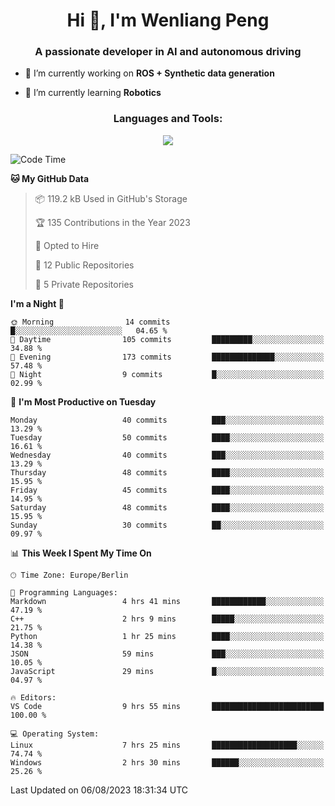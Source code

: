 <h1 align="center">Hi 👋, I'm Wenliang Peng</h1>
<h3 align="center">A passionate developer in AI and autonomous driving</h3>

- 🔭 I’m currently working on **ROS + Synthetic data generation**

- 🌱 I’m currently learning **Robotics**

<!-- <h3 align="left">Connect with me:</h3> -->
<!-- <p align="left">
</p> -->

<h3 align="center">Languages and Tools:</h3>
<p align="center">
  <a href="https://skillicons.dev">
    <img src="https://skillicons.dev/icons?i=cpp,ros,docker,azure,git,linux,py,pytorch,cmake,githubactions,powershell,md&perline=6" />
  </a>
</p>


<!-- <p><img align="center" src="https://github-readme-stats.vercel.app/api/top-langs?username=bpwl0121&show_icons=true&locale=en&layout=compact" alt="bpwl0121" /></p> -->

<!-- <p><img align="center" src="https://github-readme-streak-stats.herokuapp.com/?user=bpwl0121&" alt="bpwl0121" /></p> -->

<!--START_SECTION:waka-->
![Code Time](http://img.shields.io/badge/Code%20Time-127%20hrs%2039%20mins-blue)

**🐱 My GitHub Data** 

> 📦 119.2 kB Used in GitHub's Storage 
 > 
> 🏆 135 Contributions in the Year 2023
 > 
> 💼 Opted to Hire
 > 
> 📜 12 Public Repositories 
 > 
> 🔑 5 Private Repositories 
 > 
**I'm a Night 🦉** 

```text
🌞 Morning                14 commits          █░░░░░░░░░░░░░░░░░░░░░░░░   04.65 % 
🌆 Daytime                105 commits         █████████░░░░░░░░░░░░░░░░   34.88 % 
🌃 Evening                173 commits         ██████████████░░░░░░░░░░░   57.48 % 
🌙 Night                  9 commits           █░░░░░░░░░░░░░░░░░░░░░░░░   02.99 % 
```
📅 **I'm Most Productive on Tuesday** 

```text
Monday                   40 commits          ███░░░░░░░░░░░░░░░░░░░░░░   13.29 % 
Tuesday                  50 commits          ████░░░░░░░░░░░░░░░░░░░░░   16.61 % 
Wednesday                40 commits          ███░░░░░░░░░░░░░░░░░░░░░░   13.29 % 
Thursday                 48 commits          ████░░░░░░░░░░░░░░░░░░░░░   15.95 % 
Friday                   45 commits          ████░░░░░░░░░░░░░░░░░░░░░   14.95 % 
Saturday                 48 commits          ████░░░░░░░░░░░░░░░░░░░░░   15.95 % 
Sunday                   30 commits          ██░░░░░░░░░░░░░░░░░░░░░░░   09.97 % 
```


📊 **This Week I Spent My Time On** 

```text
🕑︎ Time Zone: Europe/Berlin

💬 Programming Languages: 
Markdown                 4 hrs 41 mins       ████████████░░░░░░░░░░░░░   47.19 % 
C++                      2 hrs 9 mins        █████░░░░░░░░░░░░░░░░░░░░   21.75 % 
Python                   1 hr 25 mins        ████░░░░░░░░░░░░░░░░░░░░░   14.38 % 
JSON                     59 mins             ███░░░░░░░░░░░░░░░░░░░░░░   10.05 % 
JavaScript               29 mins             █░░░░░░░░░░░░░░░░░░░░░░░░   04.97 % 

🔥 Editors: 
VS Code                  9 hrs 55 mins       █████████████████████████   100.00 % 

💻 Operating System: 
Linux                    7 hrs 25 mins       ███████████████████░░░░░░   74.74 % 
Windows                  2 hrs 30 mins       ██████░░░░░░░░░░░░░░░░░░░   25.26 % 
```


 Last Updated on 06/08/2023 18:31:34 UTC
<!--END_SECTION:waka-->
